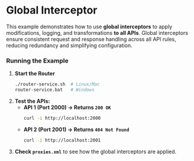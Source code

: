 # Global Interceptor

This example demonstrates how to use **global interceptors** to apply modifications, logging, and transformations **to all APIs**. Global interceptors ensure consistent request and response handling across all API rules, reducing redundancy and simplifying configuration.

### **Running the Example**
1. **Start the Router**
   ```sh
   ./router-service.sh  # Linux/Mac  
   router-service.bat   # Windows  
   ```
2. **Test the APIs:**
    - **API 1 (Port 2000) → Returns `200 OK`**
      ```sh
      curl -i http://localhost:2000
      ```
    - **API 2 (Port 2001) → Returns `404 Not Found`**
      ```sh
      curl -i http://localhost:2001
      ```  
3. **Check `proxies.xml`** to see how the global interceptors are applied.
